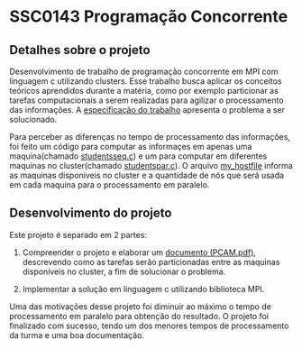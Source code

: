 # SSC0143 Programação Concorrente 

## Detalhes sobre o projeto
Desenvolvimento de trabalho de programação concorrente em MPI com linguagem c utilizando clusters. Esse trabalho busca aplicar os conceitos teóricos aprendidos durante a matéria, como por exemplo particionar as tarefas computacionais a serem realizadas para agilizar o processamento das informações. A [especificação do trabalho](https://github.com/EwertonPSA/Programacao_Concorrente/blob/master/Especifica%C3%A7%C3%A3o%20do%20trabalho.pdf) apresenta o problema a ser solucionado.

Para perceber as diferenças no tempo de processamento das informações, foi feito um código para computar as informaçes em apenas uma maquina(chamado [studentsseq.c](https://github.com/EwertonPSA/Programacao_Concorrente/blob/master/studentsseq.c)) e um para computar em diferentes maquinas no cluster(chamado [studentspar.c](https://github.com/EwertonPSA/Programacao_Concorrente/blob/master/studentspar.c)). O arquivo [my_hostfile](https://github.com/EwertonPSA/Programacao_Concorrente/blob/master/my_hostfile) informa as maquinas disponiveis no cluster e a quantidade de nós que será usada em cada maquina para o processamento em paralelo.

## Desenvolvimento do projeto
Este projeto é separado em 2 partes: 

1) Compreender o projeto e elaborar um [documento (PCAM.pdf)](https://github.com/EwertonPSA/Programacao_Concorrente/blob/master/pcam.pdf), descrevendo como as tarefas serão particionadas entre as maquinas disponíveis no cluster, a fim de solucionar o problema.

2) Implementar a solução em linguagem c utilizando biblioteca MPI.

Uma das motivações desse projeto foi diminuir ao máximo o tempo de processamento em paralelo para obtenção do resultado. O projeto foi finalizado com sucesso, tendo um dos menores tempos de processamento da turma e uma boa documentação.
